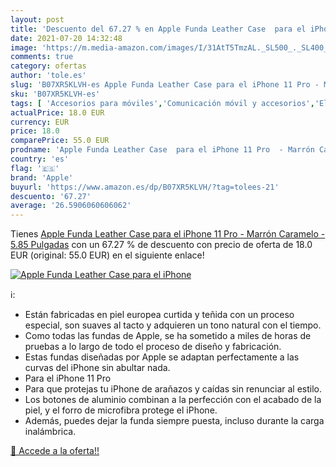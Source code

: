 ```yaml
---
layout: post
title: 'Descuento del 67.27 % en Apple Funda Leather Case  para el iPhone'
date: 2021-07-20 14:32:48
image: 'https://m.media-amazon.com/images/I/31AtT5TmzAL._SL500_._SL400_.jpg'
comments: true
category: ofertas
author: 'tole.es'
slug: 'B07XR5KLVH-es Apple Funda Leather Case para el iPhone 11 Pro - Marrón...'
sku: 'B07XR5KLVH-es'
tags: [ 'Accesorios para móviles','Comunicación móvil y accesorios','Electrónica','Fundas y carcasas para teléfonos móviles','apple','iphone', ]
actualPrice: 18.0 EUR
currency: EUR
price: 18.0
comparePrice: 55.0 EUR
prodname: 'Apple Funda Leather Case  para el iPhone 11 Pro  - Marrón Caramelo - 5.85 Pulgadas'
country: 'es'
flag: '🇪🇸'
brand: 'Apple'
buyurl: 'https://www.amazon.es/dp/B07XR5KLVH/?tag=tolees-21'
descuento: '67.27'
average: '26.5906060606062'
---
```


Tienes [Apple Funda Leather Case  para el iPhone 11 Pro  - Marrón Caramelo - 5.85 Pulgadas](https://www.amazon.es/dp/B07XR5KLVH/?tag=tolees-21) con un 67.27 % de descuento con precio de oferta de 18.0 EUR (original: 55.0 EUR) en el siguiente enlace!

[![Apple Funda Leather Case  para el iPhone](https://m.media-amazon.com/images/I/31AtT5TmzAL._SL500_._SL400_.jpg)](https://www.amazon.es/dp/B07XR5KLVH/?tag=tolees-21)

ℹ️:

- Están fabricadas en piel europea curtida y teñida con un proceso especial, son suaves al tacto y adquieren un tono natural con el tiempo.
- Como todas las fundas de Apple, se ha sometido a miles de horas de pruebas a lo largo de todo el proceso de diseño y fabricación.
- Estas fundas diseñadas por Apple se adaptan perfectamente a las curvas del iPhone sin abultar nada.
- Para el iPhone 11 Pro
- Para que protejas tu iPhone de arañazos y caídas sin renunciar al estilo.
- Los botones de aluminio combinan a la perfección con el acabado de la piel, y el forro de microfibra protege el iPhone.
- Además, puedes dejar la funda siempre puesta, incluso durante la carga inalámbrica.

[🛒 Accede a la oferta!!](https://www.amazon.es/dp/B07XR5KLVH/?tag=tolees-21)
